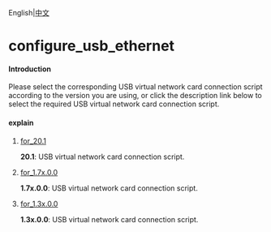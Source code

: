 English|[中文](README.md)

# configure_usb_ethernet

#### Introduction

Please select the corresponding USB virtual network card connection script according to the version you are using, or click the description link below to select the required USB virtual network card connection script.

#### explain

1. [for_20.1](https://github.com/Huawei-Ascend/tools/tree/master/configure_usb_ethernet/for_20.1)

   **20.1**: USB virtual network card connection script.

1. [for_1.7x.0.0](https://github.com/Huawei-Ascend/tools/tree/master/configure_usb_ethernet/for_1.7x.0.0)

   **1.7x.0.0**: USB virtual network card connection script.

2. [for_1.3x.0.0](https://github.com/Huawei-Ascend/tools/tree/master/configure_usb_ethernet/for_1.3x.0.0)

   **1.3x.0.0**: USB virtual network card connection script.